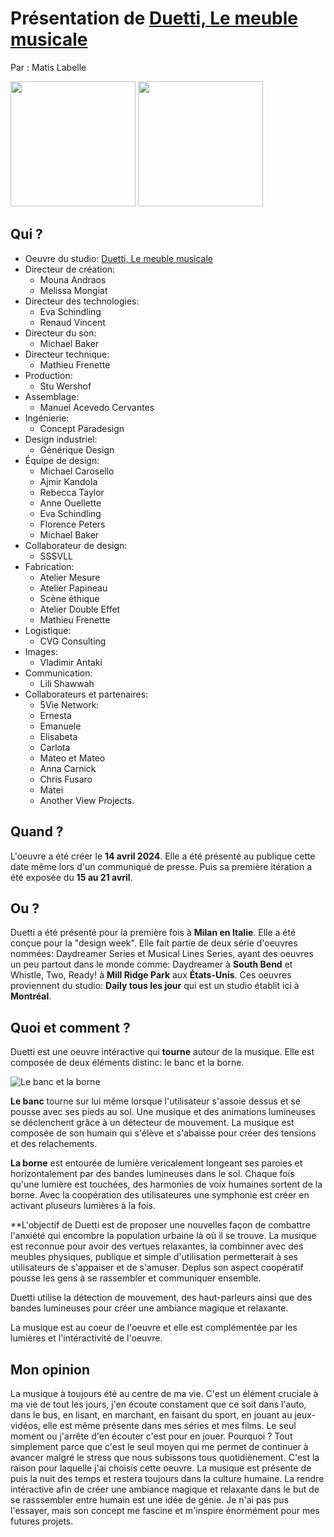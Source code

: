# Présentation de [Duetti, Le meuble musicale](https://www.dailytouslesjours.com/en/work/duets-musical-furniture)
Par : Matis Labelle

<img src="https://static.dailytouslesjours.com/files/2024/04/Duetti_night_6_createdByDailytlj_photoByVladimirAntaki_Low.jpeg" width="200">
<img src="https://static.dailytouslesjours.com/files/2024/04/Duetti_night_4_createdByDailytlj_photoByVladimirAntaki_Low-984x656.jpeg" width="200">

## Qui ?
- Oeuvre du studio: [Duetti, Le meuble musicale](https://www.dailytouslesjours.com/en)
- Directeur de création:
  - Mouna Andraos
  - Melissa Mongiat
- Directeur des technologies:
  - Eva Schindling
  - Renaud Vincent
- Directeur du son:
  - Michael Baker
- Directeur technique:
  - Mathieu Frenette
- Production:
  - Stu Wershof
- Assemblage:
  - Manuel Acevedo Cervantes
- Ingénierie:
  - Concept Paradesign
- Design industriel:
  - Générique Design
- Équipe de design:
  - Michael Carosello
  - Ajmir Kandola
  - Rebecca Taylor
  - Anne Ouellette
  - Eva Schindling
  - Florence Peters
  - Michael Baker
- Collaborateur de design:
  - SSSVLL
- Fabrication:
  - Atelier Mesure
  - Atelier Papineau
  - Scène éthique
  - Atelier Double Effet
  - Mathieu Frenette
- Logistique:
  -  CVG Consulting
- Images:
  - Vladimir Antaki
- Communication:
  - Lili Shawwah
- Collaborateurs et partenaires:
  -  5Vie Network:
    -  Ernesta
    -  Emanuele
    -  Elisabeta
    -  Carlota
    -  Mateo et Mateo
    -  Anna Carnick
    -  Chris Fusaro
    -  Matei
  -  Another View Projects.

## Quand ?
L'oeuvre a été créer le **14 avril 2024**. Elle a été présenté au publique cette date même lors d'un communiqué de presse. Puis sa première itération a été exposée du **15 au 21 avril**.

## Ou ?
Duetti a été présenté pour la première fois à **Milan en Italie**. Elle a été conçue pour la "design week". Elle fait partie de deux série d'oeuvres nommées: Daydreamer Series et Musical Lines Series, ayant des oeuvres un peu partout dans le monde comme: Daydreamer à **South Bend** et Whistle, Two, Ready! à **Mill Ridge Park** aux **États-Unis**. Ces oeuvres proviennent du studio: **Daily tous les jour** qui est un studio établit ici à **Montréal**.

## Quoi et comment ?
Duetti est une oeuvre intéractive qui **tourne** autour de la musique. Elle est composée de deux éléments distinc: le banc et la borne.

![Le banc et la borne](https://static.dailytouslesjours.com/files/2024/04/Lili_240410_RenderRotated_Colour_Edit-984x457.png "Le banc et la borne")

**Le banc** tourne sur lui même lorsque l'utilisateur s'assoie dessus et se pousse avec ses pieds au sol. Une musique et des animations lumineuses se déclenchent grâce à un détecteur de mouvement. La musique est composée de son humain qui s'élève et s'abaisse pour créer des tensions et des relachements.

**La borne** est entourée de lumière vericalement longeant ses paroies et horizontalement par des bandes lumineuses dans le sol. Chaque fois qu'une lumière est touchées, des harmonies de voix humaines sortent de la borne. Avec la coopération des utilisateures une symphonie est créer en activant pluseurs lumières à la fois.

**L'objectif de Duetti est de proposer une nouvelles façon de combattre l'anxiété qui encombre la population urbaine là où il se trouve. La musique est reconnue pour avoir des vertues relaxantes, la combinner avec des meubles physiques, publique et simple d'utilisation permetterait à ses utilisateurs de s'appaiser et de s'amuser. Deplus son aspect coopératif pousse les gens à se rassembler et communiquer ensemble.

Duetti utilise la détection de mouvement, des haut-parleurs ainsi que des bandes lumineuses pour créer une ambiance magique et relaxante.

La musique est au coeur de l'oeuvre et elle est complémentée par les lumières et l'intéractivité de l'oeuvre.

## Mon opinion
La musique à toujours été au centre de ma vie. C'est un élément cruciale à ma vie de tout les jours, j'en écoute constament que ce soit dans l'auto, dans le bus, en lisant, en marchant, en faisant du sport, en jouant au jeux-vidéos, elle est même présente dans mes séries et mes films. Le seul moment ou j'arrête d'en écouter c'est pour en jouer. Pourquoi ? Tout simplement parce que c'est le seul moyen qui me permet de continuer à avancer malgré le stress que nous subissons tous quotidiènement. C'est la raison pour laquelle j'ai choisis cette oeuvre. La musique est présente de puis la nuit des temps  et restera toujours dans la culture humaine. La rendre intéractive afin de créer une ambiance magique et relaxante dans le but de se rasssembler entre humain est une idée de génie. Je n'ai pas pus l'essayer, mais son concept me fascine et m'inspire énormément pour mes futures projets.
